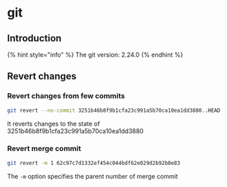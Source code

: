 # git

## Introduction

{% hint style="info" %}
The git version: 2.24.0
{% endhint %}

## Revert changes

### Revert changes from few commits

```bash
git revert --no-commit 3251b46b8f9b1cfa23c991a5b70ca10ea1dd3880..HEAD
```

It reverts changes to the state of 3251b46b8f9b1cfa23c991a5b70ca10ea1dd3880

### Revert merge commit

```bash
git revert -m 1 62c97c7d1332ef454c044bdf62e029d2b92b0e83
```

The `-m` option specifies the parent number of merge commit

